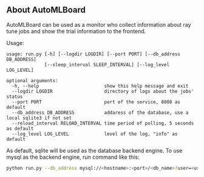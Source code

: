 ## About AutoMLBoard

AutoMLBoard can be used as a monitor who collect information about ray tune jobs and
show the trial information to the frontend.

Usage:

```
usage: run.py [-h] [--logdir LOGDIR] [--port PORT] [--db_address DB_ADDRESS]
              [--sleep_interval SLEEP_INTERVAL] [--log_level LOG_LEVEL]

optional arguments:
  -h, --help                        show this help message and exit
  --logdir LOGDIR                   directory of logs about the jobs' status
  --port PORT                       port of the service, 8008 as default
  --db_address DB_ADDRESS           addaress of the database, use a local sqlite3 if not set
  --reload_interval RELOAD_INTERVAL time period of polling, 5 seconds as default     
  --log_level LOG_LEVEL             level of the log, "info" as default
```

As default, sqlite will be used as the database backend engine.
To use mysql as the backend engine, run command like this:

```bash
python run.py --db_address mysql://<hostname>:<port>/<db_name>?user=<user>&password=<password> ...
```

